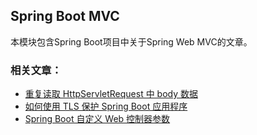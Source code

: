 ## Spring Boot MVC
本模块包含Spring Boot项目中关于Spring Web MVC的文章。

### 相关文章：
- [重复读取 HttpServletRequest 中 body 数据]()
- [如何使用 TLS 保护 Spring Boot 应用程序]()
- [Spring Boot 自定义 Web 控制器参数]()
